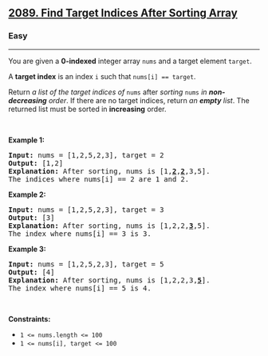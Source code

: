 <h2><a href="https://leetcode.com/problems/find-target-indices-after-sorting-array">2089. Find Target Indices After Sorting Array</a></h2><h3>Easy</h3><hr><p>You are given a <strong>0-indexed</strong> integer array <code>nums</code> and a target element <code>target</code>.</p>

<p>A <strong>target index</strong> is an index <code>i</code> such that <code>nums[i] == target</code>.</p>

<p>Return <em>a list of the target indices of</em> <code>nums</code> after<em> sorting </em><code>nums</code><em> in <strong>non-decreasing</strong> order</em>. If there are no target indices, return <em>an <strong>empty</strong> list</em>. The returned list must be sorted in <strong>increasing</strong> order.</p>

<p>&nbsp;</p>
<p><strong class="example">Example 1:</strong></p>

<pre>
<strong>Input:</strong> nums = [1,2,5,2,3], target = 2
<strong>Output:</strong> [1,2]
<strong>Explanation:</strong> After sorting, nums is [1,<u><strong>2</strong></u>,<u><strong>2</strong></u>,3,5].
The indices where nums[i] == 2 are 1 and 2.
</pre>

<p><strong class="example">Example 2:</strong></p>

<pre>
<strong>Input:</strong> nums = [1,2,5,2,3], target = 3
<strong>Output:</strong> [3]
<strong>Explanation:</strong> After sorting, nums is [1,2,2,<u><strong>3</strong></u>,5].
The index where nums[i] == 3 is 3.
</pre>

<p><strong class="example">Example 3:</strong></p>

<pre>
<strong>Input:</strong> nums = [1,2,5,2,3], target = 5
<strong>Output:</strong> [4]
<strong>Explanation:</strong> After sorting, nums is [1,2,2,3,<u><strong>5</strong></u>].
The index where nums[i] == 5 is 4.
</pre>

<p>&nbsp;</p>
<p><strong>Constraints:</strong></p>

<ul>
	<li><code>1 &lt;= nums.length &lt;= 100</code></li>
	<li><code>1 &lt;= nums[i], target &lt;= 100</code></li>
</ul>
